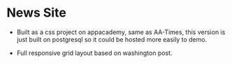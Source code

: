 # News Site

- Built as a css project on appacademy, same as AA-Times, this version is just built on postgresql so it could be hosted more easily to demo. 

- Full responsive grid layout based on washington post. 
